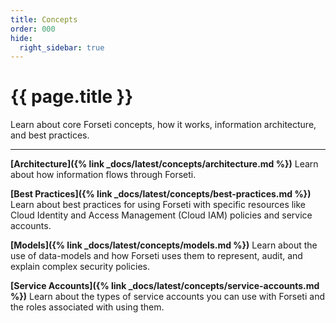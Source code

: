 ```yaml
---
title: Concepts 
order: 000
hide:
  right_sidebar: true
---
```


# {{ page.title }}

Learn about core Forseti concepts, how it works, information architecture, and best practices.

---

**[Architecture]({% link _docs/latest/concepts/architecture.md %})**
Learn about how information flows through Forseti.

**[Best Practices]({% link _docs/latest/concepts/best-practices.md %})**
Learn about best practices for using Forseti with specific resources like Cloud Identity and
Access Management (Cloud IAM) policies and service accounts.

**[Models]({% link _docs/latest/concepts/models.md %})**
Learn about the use of data-models and how Forseti uses them to represent, audit, and explain
complex security policies.

**[Service Accounts]({% link _docs/latest/concepts/service-accounts.md %})**
Learn about the types of service accounts you can use with Forseti and the roles associated with
using them.
